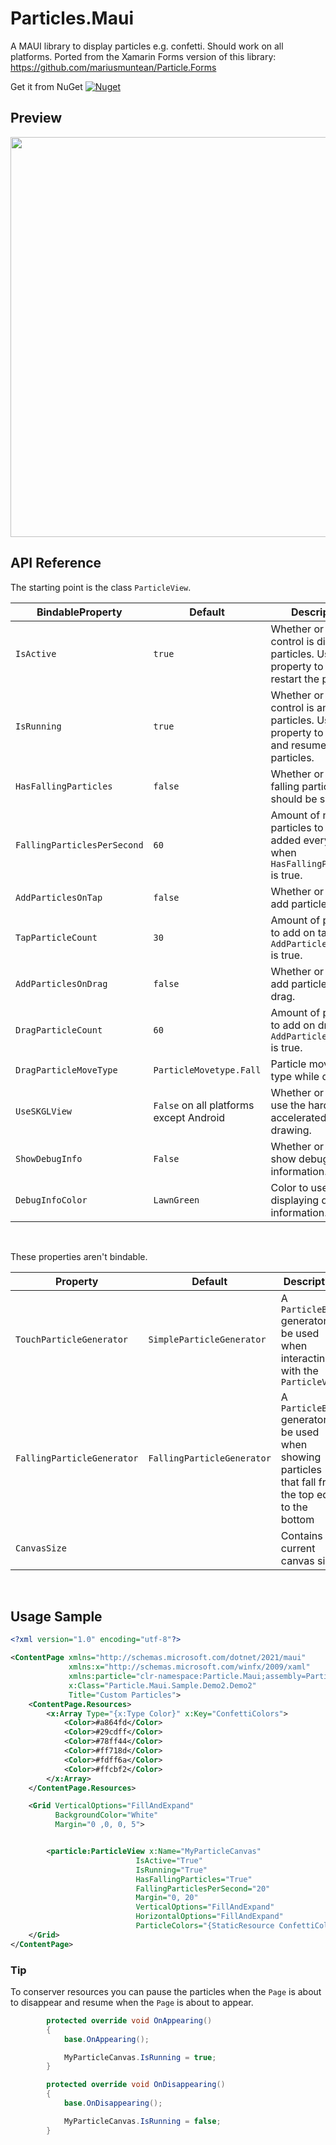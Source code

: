 # Particles.Maui
A MAUI library to display particles e.g. confetti. Should work on all platforms. Ported from the Xamarin Forms version of this library: https://github.com/mariusmuntean/Particle.Forms

Get it from NuGet [![Nuget](https://img.shields.io/nuget/vpre/particle.forms)](https://www.nuget.org/packages/particle.maui/)

## Preview
<img src="Media/sample.gif" width="640px" />

## API Reference

The starting point is the class `ParticleView`.


| BindableProperty | Default | Description |
|------------------|---------|-------------|
| `IsActive` | `true` | Whether or not the control is displaying particles. Use this property to stop and restart the particles. |
| `IsRunning` | `true` | Whether or not the control is animating particles. Use this property to pause and resume the particles. |
| `HasFallingParticles` | `false` | Whether or not falling particles should be shown. |
| `FallingParticlesPerSecond` | `60` | Amount of new particles to be added every second when `HasFallingParticles` is true. |
| `AddParticlesOnTap` | `false` | Whether or not to add particles on tap. |
| `TapParticleCount` | `30` | Amount of particles to add on tap when `AddParticlesOnTap` is true. |
| `AddParticlesOnDrag` | `false` | Whether or not to add particles on drag. |
| `DragParticleCount` | `60` | Amount of particles to add on drag when `AddParticlesOnDrag` is true. |
| `DragParticleMoveType` | `ParticleMovetype.Fall` | Particle movement type while dragging. |
| `UseSKGLView` | `False` on all platforms except Android | Whether or not to use the hardware-accelerated view for drawing. |
| `ShowDebugInfo` | `False` | Whether or not to show debug information. |
| `DebugInfoColor` | `LawnGreen` | Color to use when displaying debug information. |
<br>

These properties aren't bindable.

| Property | Default | Description |
|------------------|-|---------|
| `TouchParticleGenerator` | `SimpleParticleGenerator` | A `ParticleBase` generator to be used when interacting with the `ParticleView` |
| `FallingParticleGenerator` | `FallingParticleGenerator` | A `ParticleBase` generator to be used when showing particles that fall from the top edge to the bottom |
| `CanvasSize` | <none>| Contains the current canvas size |
<br>

## Usage Sample

```xml
<?xml version="1.0" encoding="utf-8"?>

<ContentPage xmlns="http://schemas.microsoft.com/dotnet/2021/maui"
             xmlns:x="http://schemas.microsoft.com/winfx/2009/xaml"
             xmlns:particle="clr-namespace:Particle.Maui;assembly=Particle.Maui"
             x:Class="Particle.Maui.Sample.Demo2.Demo2"
             Title="Custom Particles">
    <ContentPage.Resources>
        <x:Array Type="{x:Type Color}" x:Key="ConfettiColors">
            <Color>#a864fd</Color>
            <Color>#29cdff</Color>
            <Color>#78ff44</Color>
            <Color>#ff718d</Color>
            <Color>#fdff6a</Color>
            <Color>#ffcbf2</Color>
        </x:Array>
    </ContentPage.Resources>

    <Grid VerticalOptions="FillAndExpand"
          BackgroundColor="White"
          Margin="0 ,0, 0, 5">


        <particle:ParticleView x:Name="MyParticleCanvas"
                            IsActive="True"
                            IsRunning="True"
                            HasFallingParticles="True"
                            FallingParticlesPerSecond="20"
                            Margin="0, 20"
                            VerticalOptions="FillAndExpand"
                            HorizontalOptions="FillAndExpand"
                            ParticleColors="{StaticResource ConfettiColors}" />
    </Grid>
</ContentPage>
```

### Tip
To conserver resources you can pause the particles when the `Page` is about to disappear and resume when the `Page` is about to appear.
```csharp
        protected override void OnAppearing()
        {
            base.OnAppearing();

            MyParticleCanvas.IsRunning = true;
        }

        protected override void OnDisappearing()
        {
            base.OnDisappearing();

            MyParticleCanvas.IsRunning = false;
        }
```
